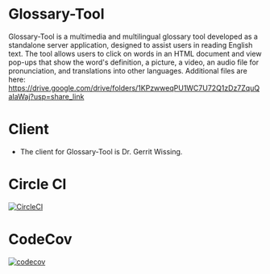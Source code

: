 # Glossary-Tool

Glossary-Tool is a multimedia and multilingual glossary tool developed as a standalone server application, designed to assist users in reading English text. The tool allows users to click on words in an HTML document and view pop-ups that show the word's definition, a picture, a video, an audio file for pronunciation, and translations into other languages. Additional files are here: https://drive.google.com/drive/folders/1KPzwweqPU1WC7U72Q1zDz7ZquQaIaWaj?usp=share_link

# Client

- The client for Glossary-Tool is Dr. Gerrit Wissing.

# Circle CI

[![CircleCI](https://img.shields.io/circleci/build/github/0b10001/Glossary-Tool/main)](https://github.com/0b10001/Glossary-Tool.git)

# CodeCov

[![codecov](https://codecov.io/gh/0b10001/Glossary-Tool/branch/main/graph/badge.svg?token=GX0EGOHG5D)](https://codecov.io/gh/0b10001/Glossary-Tool)
